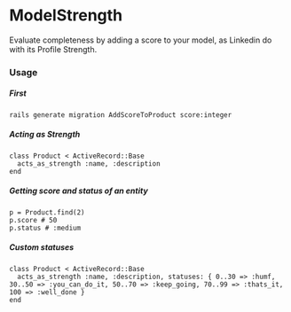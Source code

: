 # ModelStrength

Evaluate completeness by adding a score to your model, as Linkedin do with its Profile Strength.


### Usage

##### First

``rails generate migration AddScoreToProduct score:integer``

##### Acting as Strength

```
class Product < ActiveRecord::Base
  acts_as_strength :name, :description
end
```

##### Getting score and status of an entity

```
p = Product.find(2)
p.score # 50
p.status # :medium
```

##### Custom statuses

```
class Product < ActiveRecord::Base
  acts_as_strength :name, :description, statuses: { 0..30 => :humf, 30..50 => :you_can_do_it, 50..70 => :keep_going, 70..99 => :thats_it, 100 => :well_done }
end
```

